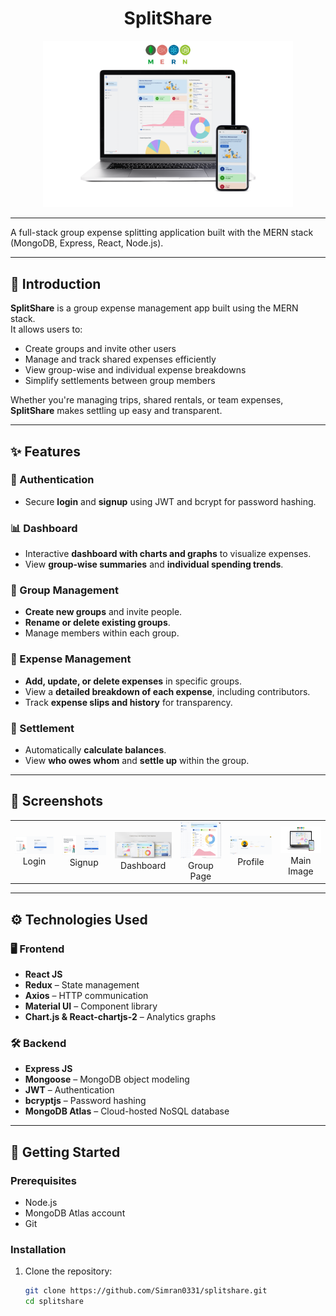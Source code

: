 <h1 align="center">SplitShare</h1>
<p align="center">
  <img src="Main.png" alt="SplitShare Logo" width="400"/>
</p>

---

A full-stack group expense splitting application built with the MERN stack (MongoDB, Express, React, Node.js).

---

## 📖 Introduction

**SplitShare** is a group expense management app built using the MERN stack.  
It allows users to:

- Create groups and invite other users  
- Manage and track shared expenses efficiently  
- View group-wise and individual expense breakdowns  
- Simplify settlements between group members  

Whether you're managing trips, shared rentals, or team expenses, **SplitShare** makes settling up easy and transparent.

---

## ✨ Features

### 🔐 Authentication
- Secure **login** and **signup** using JWT and bcrypt for password hashing.

### 📊 Dashboard
- Interactive **dashboard with charts and graphs** to visualize expenses.
- View **group-wise summaries** and **individual spending trends**.

### 👥 Group Management
- **Create new groups** and invite people.
- **Rename or delete existing groups**.
- Manage members within each group.

### 💸 Expense Management
- **Add, update, or delete expenses** in specific groups.
- View a **detailed breakdown of each expense**, including contributors.
- Track **expense slips and history** for transparency.

### 🔁 Settlement
- Automatically **calculate balances**.
- View **who owes whom** and **settle up** within the group.

---

## 📸 Screenshots

<table>
  <tr>
    <td align="center">
      <img src="login.png" width="180" alt="Login" /><br>Login
    </td>
    <td align="center">
      <img src="signup.png" width="180" alt="Signup" /><br>Signup
    </td>
    <td align="center">
      <img src="dashboard.png" width="180" alt="Dashboard" /><br>Dashboard
    </td>
    <td align="center">
      <img src="Group View Page.jpg" width="180" alt="Group Page" /><br>Group Page
    </td>
    <td align="center">
      <img src="profile.png" width="180" alt="Profile" /><br>Profile
    </td>
    <td align="center">
      <img src="Main.png" width="180" alt="Main Image" /><br>Main Image
    </td>
  </tr>
</table>

---

## ⚙️ Technologies Used

### 🖥️ Frontend
- **React JS**
- **Redux** – State management
- **Axios** – HTTP communication
- **Material UI** – Component library
- **Chart.js & React-chartjs-2** – Analytics graphs

### 🛠️ Backend
- **Express JS**
- **Mongoose** – MongoDB object modeling
- **JWT** – Authentication
- **bcryptjs** – Password hashing
- **MongoDB Atlas** – Cloud-hosted NoSQL database

---

## 🚀 Getting Started

### Prerequisites
- Node.js
- MongoDB Atlas account
- Git

### Installation

1. Clone the repository:
   ```bash
   git clone https://github.com/Simran0331/splitshare.git
   cd splitshare
